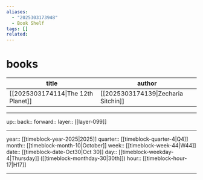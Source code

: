 ```yaml
---
aliases:
  - "2025303173948"
  - Book Shelf
tags: []
related:
---
```


# books

| title                              | author                              |
| ---------------------------------- | ----------------------------------- |
| [[2025303174114\|The 12th Planet]] | [[2025303174139\|Zecharia Sitchin]] |


***

up:: 
back:: 
forward:: 
layer:: [[layer-099]]

***

year:: [[timeblock-year-2025|2025]]
quarter:: [[timeblock-quarter-4|Q4]]
month:: [[timeblock-month-10|October]]
week:: [[timeblock-week-44|W44]]
date:: [[timeblock-date-Oct30|Oct 30]]
day:: [[timeblock-weekday-4|Thursday]] ([[timeblock-monthday-30|30th]])
hour:: [[timeblock-hour-17|H17]]

***
